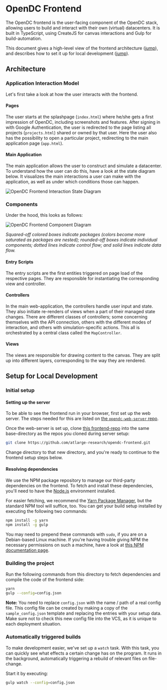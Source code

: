 # OpenDC Frontend

The OpenDC frontend is the user-facing component of the OpenDC stack, allowing users to build and interact with their own (virtual) datacenters. It is built in TypeScript, using CreateJS for canvas interactions and Gulp for build-automation.

This document gives a high-level view of the frontend architecture ([jump](#architecture)), and describes how to set it up for local development ([jump](#setup-for-local-development)).

## Architecture

### Application Interaction Model
Let's first take a look at how the user interacts with the frontend. 

#### Pages
The user starts at the splashpage (`index.html`) where he/she gets a first impression of OpenDC, including screenshots and features. After signing in with Google Authentication, the user is redirected to the page listing all projects (`projects.html`) shared or owned by that user. Here the user also has the possibility to open a particular project, redirecting to the main application page (`app.html`).

#### Main Application
The main application allows the user to construct and simulate a datacenter. To understand how the user can do this, have a look at the state diagram below. It visualizes the main interactions a user can make with the application, as well as under which conditions those can happen.

![OpenDC Frontend Interaction State Diagram](https://raw.githubusercontent.com/atlarge-research/opendc-frontend/master/images/opendc-frontend-interaction-state-diagram.png)

### Components
Under the hood, this looks as follows:

![OpenDC Frontend Component Diagram](https://raw.githubusercontent.com/atlarge-research/opendc-frontend/master/images/opendc-frontend-component-diagram.png)

*Squared-off colored boxes indicate packages (colors become more saturated as packages are nested); rounded-off boxes indicate individual components; dotted lines indicate control flow; and solid lines indicate data flow.*

#### Entry Scripts
The entry scripts are the first entities triggered on page load of the respective pages. They are responsible for instantiating the corresponding view and controller.

#### Controllers
In the main web-application, the controllers handle user input and state. They also initiate re-renders of views when a part of their managed state changes. There are different classes of controllers; some concerning themselves with the API connection, others with the different modes of interaction, and others with simulation-specific actions. This all is orchestrated by a central class called the `MapController`.

#### Views
The views are responsible for drawing content to the canvas. They are split up into different layers, corresponding to the way they are rendered.

## Setup for Local Development

### Initial setup

#### Setting up the server
To be able to see the frontend run in your browser, first set up the web server. The steps needed for this are listed on [the `opendc-web-server` repo](https://github.com/atlarge-research/opendc-web-server).

Once the web-server is set up, clone [this frontend-repo](https://github.com/atlarge-research/opendc-frontend.git) into the same base-directory as the repos you cloned during server setup:

```bash
git clone https://github.com/atlarge-research/opendc-frontend.git
```

Change directory to that new directory, and you're ready to continue to the frontend setup steps below.

#### Resolving dependencies
We use the NPM package repository to manage our third-party dependencies on the frontend. To fetch and install these dependencies, you'll need to have the [Node.js](https://nodejs.org/en/) environment installed. 

For easier fetching, we recommend the [Yarn Package Manager](https://yarnpkg.com), but the standard NPM tool will suffice, too. You can get your build setup installed by executing the following two commands:

```bash
npm install -g yarn
npm install -g gulp
```
   
You may need to prepend these commands with `sudo`, if you are on a Debian-based Linux machine. If you're having trouble giving NPM the necessary permissions on such a machine, have a look at [this NPM documentation page](https://docs.npmjs.com/getting-started/fixing-npm-permissions).

### Building the project
Run the following commands from this directory to fetch dependencies and compile the code of the frontend side:

```bash
yarn
gulp --config=config.json
```

**Note:** You need to replace `config.json` with the name / path of a real config file. This config file can be created by making a copy of the `sample_config.json` template and replacing the entries with your setup data. Make sure not to check this new config file into the VCS, as it is unique to each deployment situation.

### Automatically triggered builds
To make development easier, we've set up a `watch` task. With this task, you can quickly see what effects a certain change has on the program. It runs in the background, automatically triggering a rebuild of relevant files on file-change.

Start it by executing:

```bash
gulp watch --config=config.json
```
